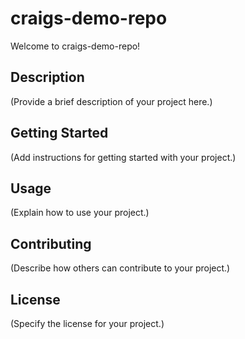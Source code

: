 # craigs-demo-repo

Welcome to craigs-demo-repo!

## Description

(Provide a brief description of your project here.)

## Getting Started

(Add instructions for getting started with your project.)

## Usage

(Explain how to use your project.)

## Contributing

(Describe how others can contribute to your project.)

## License

(Specify the license for your project.)
